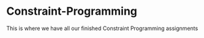 # Constraint-Programming

This is where we have all our finished Constraint Programming assignments
